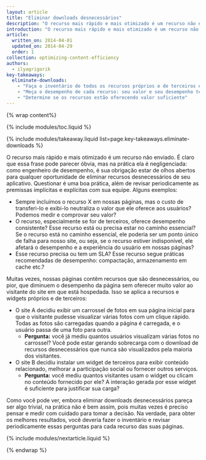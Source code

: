 ```yaml
---
layout: article
title: "Eliminar downloads desnecessários"
description: "O recurso mais rápido e mais otimizado é um recurso não enviado. Você fez a auditoria de seus recursos recentemente? Você deveria fazer isso periodicamente para garantir que todos os recursos ajudem a oferecer uma experiência melhor para o usuário."
introduction: "O recurso mais rápido e mais otimizado é um recurso não enviado. Você fez a auditoria de seus recursos recentemente? Você deveria fazer isso periodicamente para garantir que todos os recursos ajudem a oferecer uma experiência melhor para o usuário."
article:
  written_on: 2014-04-01
  updated_on: 2014-04-29
  order: 1
collection: optimizing-content-efficiency
authors:
  - ilyagrigorik
key-takeaways:
  eliminate-downloads:
    - "Faça o inventário de todos os recursos próprios e de terceiros em suas páginas"
    - "Meça o desempenho de cada recurso: seu valor e seu desempenho técnico"
    - "Determine se os recursos estão oferecendo valor suficiente"
---
```


{% wrap content%}

{% include modules/toc.liquid %}

{% include modules/takeaway.liquid list=page.key-takeaways.eliminate-downloads %}

O recurso mais rápido e mais otimizado é um recurso não enviado. É claro que essa frase pode parecer óbvia, mas na prática ela é negligenciada: como engenheiro de desempenho, é sua obrigação estar de olhos abertos para qualquer oportunidade de eliminar recursos desnecessários de seu aplicativo. Questionar é uma boa prática, além de revisar periodicamente as premissas implícitas e explícitas com sua equipe. Alguns exemplos:

* Sempre incluímos o recurso X em nossas páginas, mas o custo de transferi-lo e exibi-lo neutraliza o valor que ele oferece aos usuários? Podemos medir e comprovar seu valor?
* O recurso, especialmente se for de terceiros, oferece desempenho consistente? Esse recurso está ou precisa estar no caminho essencial? Se o recurso está no caminho essencial, ele poderia ser um ponto único de falha para nosso site, ou seja, se o recurso estiver indisponível, ele afetará o desempenho e a experiência do usuário em nossas páginas?
* Esse recurso precisa ou tem um SLA? Esse recurso segue práticas recomendadas de desempenho: compactação, armazenamento em cache etc.?

Muitas vezes, nossas páginas contêm recursos que são desnecessários, ou pior, que diminuem o desempenho da página sem oferecer muito valor ao visitante do site em que está hospedada. Isso se aplica a recursos e widgets próprios e de terceiros:

* O site A decidiu exibir um carrossel de fotos em sua página inicial para que o visitante pudesse visualizar várias fotos com um clique rápido. Todas as fotos são carregadas quando a página é carregada, e o usuário passa de uma foto para outra.
    * **Pergunta:** você já mediu quantos usuários visualizam várias fotos no carrossel? Você pode estar gerando sobrecarga com o download de recursos desnecessários que nunca são visualizados pela maioria dos visitantes.
* O site B decidiu instalar um widget de terceiros para exibir conteúdo relacionado, melhorar a participação social ou fornecer outros serviços.
    * **Pergunta:** você mediu quantos visitantes usam o widget ou clicam no conteúdo fornecido por ele? A interação gerada por esse widget é suficiente para justificar sua carga?

Como você pode ver, embora eliminar downloads desnecessários pareça ser algo trivial, na prática não é bem assim, pois muitas vezes é preciso pensar e medir com cuidado para tomar a decisão. Na verdade, para obter os melhores resultados, você deveria fazer o inventário e revisar periodicamente essas perguntas para cada recurso das suas páginas.

{% include modules/nextarticle.liquid %}

{% endwrap %}

